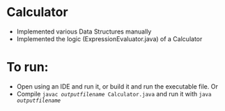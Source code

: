 # Calculator
- Implemented various Data Structures manually
- Implemented the logic (ExpressionEvaluator.java) of a Calculator

# To run:
- Open using an IDE and run it, or build it and run the executable file.
Or
- Compile <code>javac <i>outputfilename</i> Calculator.java</code> and run it with <code>java <i>outputfilename</i></code>

